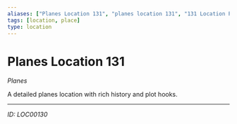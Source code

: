 ```yaml
---
aliases: ["Planes Location 131", "planes location 131", "131 Location Planes"]
tags: [location, place]
type: location
---
```


# Planes Location 131

*Planes*

A detailed planes location with rich history and plot hooks.

---
*ID: LOC00130*